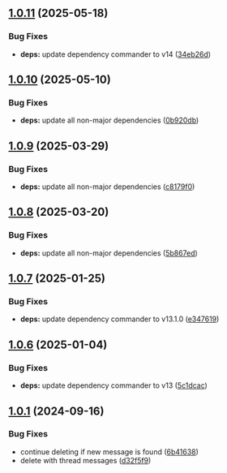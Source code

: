 ## [1.0.11](https://github.com/HiromiShikata/npm-cli-slack-message-deleter/compare/v1.0.10...v1.0.11) (2025-05-18)


### Bug Fixes

* **deps:** update dependency commander to v14 ([34eb26d](https://github.com/HiromiShikata/npm-cli-slack-message-deleter/commit/34eb26d93b9e229dbea980c8420ca413d7c5fc25))

## [1.0.10](https://github.com/HiromiShikata/npm-cli-slack-message-deleter/compare/v1.0.9...v1.0.10) (2025-05-10)


### Bug Fixes

* **deps:** update all non-major dependencies ([0b920db](https://github.com/HiromiShikata/npm-cli-slack-message-deleter/commit/0b920db70b70e77a7c3a8b58f1dc0d793273ace4))

## [1.0.9](https://github.com/HiromiShikata/npm-cli-slack-message-deleter/compare/v1.0.8...v1.0.9) (2025-03-29)


### Bug Fixes

* **deps:** update all non-major dependencies ([c8179f0](https://github.com/HiromiShikata/npm-cli-slack-message-deleter/commit/c8179f09450dc6f12c6df873f72fcdf99075e4c5))

## [1.0.8](https://github.com/HiromiShikata/npm-cli-slack-message-deleter/compare/v1.0.7...v1.0.8) (2025-03-20)


### Bug Fixes

* **deps:** update all non-major dependencies ([5b867ed](https://github.com/HiromiShikata/npm-cli-slack-message-deleter/commit/5b867ed1992c3a3ff23f8fb4ae05d2205ea80f84))

## [1.0.7](https://github.com/HiromiShikata/npm-cli-slack-message-deleter/compare/v1.0.6...v1.0.7) (2025-01-25)


### Bug Fixes

* **deps:** update dependency commander to v13.1.0 ([e347619](https://github.com/HiromiShikata/npm-cli-slack-message-deleter/commit/e347619af7d3c541b5f55953c2b442ecbcf11c79))

## [1.0.6](https://github.com/HiromiShikata/npm-cli-slack-message-deleter/compare/v1.0.5...v1.0.6) (2025-01-04)


### Bug Fixes

* **deps:** update dependency commander to v13 ([5c1dcac](https://github.com/HiromiShikata/npm-cli-slack-message-deleter/commit/5c1dcac0b5b26debe7ce4aafb570013934a99c7a))

## [1.0.1](https://github.com/HiromiShikata/npm-cli-slack-message-deleter/compare/v1.0.0...v1.0.1) (2024-09-16)


### Bug Fixes

* continue deleting if new message is found ([6b41638](https://github.com/HiromiShikata/npm-cli-slack-message-deleter/commit/6b416387352be8eeeca6e4f8830f14d09988938e))
* delete with thread messages ([d32f5f9](https://github.com/HiromiShikata/npm-cli-slack-message-deleter/commit/d32f5f966477e78cc4cfc2b5b656500c7644f5ed))
